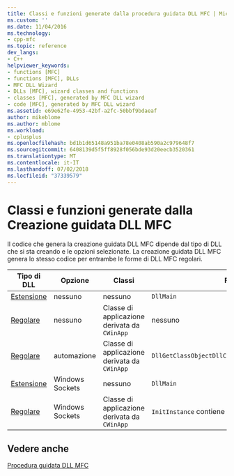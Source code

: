 ```yaml
---
title: Classi e funzioni generate dalla procedura guidata DLL MFC | Microsoft Docs
ms.custom: ''
ms.date: 11/04/2016
ms.technology:
- cpp-mfc
ms.topic: reference
dev_langs:
- C++
helpviewer_keywords:
- functions [MFC]
- functions [MFC], DLLs
- MFC DLL Wizard
- DLLs [MFC], wizard classes and functions
- classes [MFC], generated by MFC DLL wizard
- code [MFC], generated by MFC DLL wizard
ms.assetid: e69e62fe-4953-42bf-a2fc-50bbf9bdaeaf
author: mikeblome
ms.author: mblome
ms.workload:
- cplusplus
ms.openlocfilehash: bd1b1d65148a951ba78e0408ab590a2c979648f7
ms.sourcegitcommit: 6408139d5f5ff8928f056bde93d20eecb3520361
ms.translationtype: MT
ms.contentlocale: it-IT
ms.lasthandoff: 07/02/2018
ms.locfileid: "37339579"
---
```

# <a name="classes-and-functions-generated-by-the-mfc-dll-wizard"></a>Classi e funzioni generate dalla Creazione guidata DLL MFC
Il codice che genera la creazione guidata DLL MFC dipende dal tipo di DLL che si sta creando e le opzioni selezionate. La creazione guidata DLL MFC genera lo stesso codice per entrambe le forme di DLL MFC regolari.  
  
|Tipo di DLL|Opzione|Classi|Funzioni|  
|-----------------|------------|-------------|---------------|  
|[Estensione](../../build/extension-dlls-overview.md)|nessuno|nessuno|`DllMain`|  
|[Regolare](../../build/regular-dlls-dynamically-linked-to-mfc.md)|nessuno|Classe di applicazione derivata da `CWinApp`|nessuno|  
|[Regolare](../../build/regular-dlls-dynamically-linked-to-mfc.md)|automazione|Classe di applicazione derivata da `CWinApp`|`DllGetClassObjectDllCanUnloadNowDllRegisterServer`|  
|[Estensione](../../build/extension-dlls-overview.md)|Windows Sockets|nessuno|`DllMain`|  
|[Regolare](../../build/regular-dlls-dynamically-linked-to-mfc.md)|Windows Sockets|Classe di applicazione derivata da `CWinApp`|`InitInstance` contiene la chiamata a `AfxSocketInit`|  
  
## <a name="see-also"></a>Vedere anche  
 [Procedura guidata DLL MFC](../../mfc/reference/mfc-dll-wizard.md)

